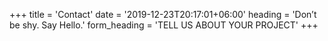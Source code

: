 +++
title = 'Contact'
date = '2019-12-23T20:17:01+06:00'
heading = 'Don’t be shy. Say <span>Hello.</span>'
form_heading = 'TELL US ABOUT YOUR PROJECT'
+++

